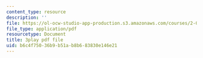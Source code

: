 ```yaml
---
content_type: resource
description: ''
file: https://ol-ocw-studio-app-production.s3.amazonaws.com/courses/2-003sc-engineering-dynamics-fall-2011/b6c4f75036b9b51ab8b683830e146e21_9CPA6WG6mRo.pdf
file_type: application/pdf
resourcetype: Document
title: 3play pdf file
uid: b6c4f750-36b9-b51a-b8b6-83830e146e21
---
```

